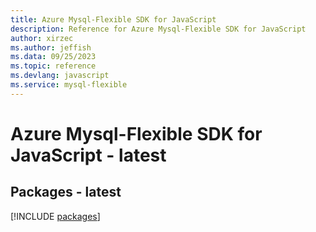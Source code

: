 ```yaml
---
title: Azure Mysql-Flexible SDK for JavaScript
description: Reference for Azure Mysql-Flexible SDK for JavaScript
author: xirzec
ms.author: jeffish
ms.data: 09/25/2023
ms.topic: reference
ms.devlang: javascript
ms.service: mysql-flexible
---
```

# Azure Mysql-Flexible SDK for JavaScript - latest
## Packages - latest
[!INCLUDE [packages](mysql-flexible-index.md)]
